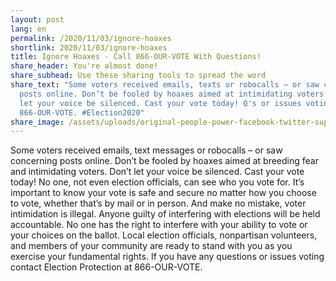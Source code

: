 ```yaml
---
layout: post
lang: en
permalink: /2020/11/03/ignore-hoaxes
shortlink: 2020/11/03/ignore-hoaxes
title: Ignore Hoaxes - Call 866-OUR-VOTE With Questions!
share_header: You're almost done!
share_subhead: Use these sharing tools to spread the word
share_text: "Some voters received emails, texts or robocalls – or saw concerning
  posts online. Don’t be fooled by hoaxes aimed at intimidating voters. Don’t
  let your voice be silenced. Cast your vote today! Q's or issues voting? Call
  866-OUR-VOTE. #Election2020"
share_image: /assets/uploads/original-people-power-facebook-twitter-supportothers.png
---
```

Some voters received emails, text messages or robocalls – or saw concerning posts online. Don’t be fooled by hoaxes aimed at breeding fear and intimidating voters. Don’t let your voice be silenced. Cast your vote today! No one, not even election officials, can see who you vote for. It’s important to know your vote is safe and secure no matter how you choose to vote, whether that’s by mail or in person. And make no mistake, voter intimidation is illegal. Anyone guilty of interfering with elections will be held accountable. No one has the right to interfere with your ability to vote or your choices on the ballot. Local election officials, nonpartisan volunteers, and members of your community are ready to stand with you as you exercise your fundamental rights. If you have any questions or issues voting contact Election Protection at 866-OUR-VOTE.